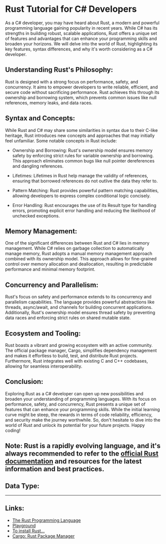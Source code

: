# Rust Tutorial for C# Developers
As a C# developer, you may have heard about Rust, a modern and powerful programming language gaining popularity in recent years. While C# has its strengths in building robust, scalable applications, Rust offers a unique set of features and advantages that can enhance your programming skills and broaden your horizons. We will delve into the world of Rust, highlighting its key features, syntax differences, and why it's worth considering as a C# developer.

## Understanding Rust's Philosophy:

Rust is designed with a strong focus on performance, safety, and concurrency. It aims to empower developers to write reliable, efficient, and secure code without sacrificing performance. Rust achieves this through its ownership and borrowing system, which prevents common issues like null references, memory leaks, and data races.

## Syntax and Concepts:

While Rust and C# may share some similarities in syntax due to their C-like heritage, Rust introduces new concepts and approaches that may initially feel unfamiliar. Some notable concepts in Rust include:

  - Ownership and Borrowing: Rust's ownership model ensures memory safety by enforcing strict rules for variable ownership and borrowing. This approach eliminates common bugs like null pointer dereferences and dangling references.

  - Lifetimes: Lifetimes in Rust help manage the validity of references, ensuring that borrowed references do not outlive the data they refer to.

  - Pattern Matching: Rust provides powerful pattern matching capabilities, allowing developers to express complex conditional logic concisely.

  - Error Handling: Rust encourages the use of its Result type for handling errors, promoting explicit error handling and reducing the likelihood of unchecked exceptions.

## Memory Management:

One of the significant differences between Rust and C# lies in memory management. While C# relies on garbage collection to automatically manage memory, Rust adopts a manual memory management approach combined with its ownership model. This approach allows for fine-grained control over memory allocation and deallocation, resulting in predictable performance and minimal memory footprint.

## Concurrency and Parallelism:

Rust's focus on safety and performance extends to its concurrency and parallelism capabilities. The language provides powerful abstractions like threads, async/await, and channels for building concurrent applications. Additionally, Rust's ownership model ensures thread safety by preventing data races and enforcing strict rules on shared mutable state.

## Ecosystem and Tooling:

Rust boasts a vibrant and growing ecosystem with an active community. The official package manager, Cargo, simplifies dependency management and makes it effortless to build, test, and distribute Rust projects. Furthermore, Rust integrates well with existing C and C++ codebases, allowing for seamless interoperability.

## Conclusion:

Exploring Rust as a C# developer can open up new possibilities and broaden your understanding of programming languages. With its focus on performance, safety, and concurrency, Rust presents a unique set of features that can enhance your programming skills. While the initial learning curve might be steep, the rewards in terms of code reliability, efficiency, and security make the journey worthwhile. So, don't hesitate to dive into the world of Rust and unlock its potential for your future projects. Happy coding!

Note: Rust is a rapidly evolving language, and it's always recommended to refer to the [official Rust documentation](https://doc.rust-lang.org/book/title-page.html) and resources for the latest information and best practices.
---
## Data Type:

---
## Links:
- [The Rust Programming Language](https://doc.rust-lang.org/book/title-page.html)
- [Playground](https://play.rust-lang.org/?version=stable&mode=debug&edition=2021)
- [To install Rust...](https://rustup.rs/)
- [Cargo: Rust Package Manager](https://doc.rust-lang.org/cargo/)